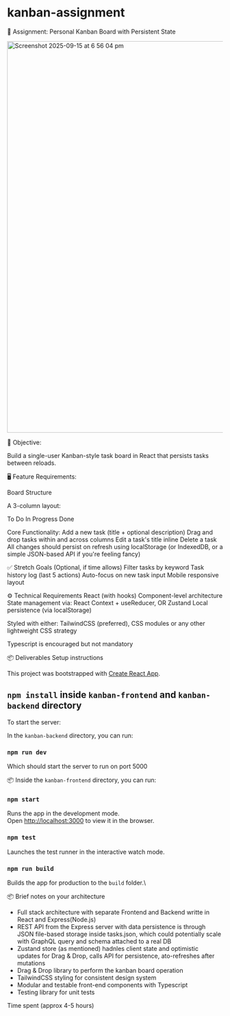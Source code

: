 # kanban-assignment

🧩 Assignment: Personal Kanban Board with Persistent State

<img width="1467" height="915" alt="Screenshot 2025-09-15 at 6 56 04 pm" src="https://github.com/user-attachments/assets/09daf413-608f-4c0b-994f-0e658e61540c" />


🎯 Objective:

Build a single-user Kanban-style task board in React that persists tasks between reloads. 

🖥️ Feature Requirements:

Board Structure

A 3-column layout:

To Do
In Progress
Done

Core Functionality:
Add a new task (title + optional description)
Drag and drop tasks within and across columns
Edit a task's title inline
Delete a task
All changes should persist on refresh using localStorage (or IndexedDB, or a simple JSON-based API if you're feeling fancy)

✅ Stretch Goals (Optional, if time allows)
Filter tasks by keyword
Task history log (last 5 actions)
Auto-focus on new task input
Mobile responsive layout

⚙️ Technical Requirements
React (with hooks)
Component-level architecture
State management via: React Context + useReducer, OR Zustand
Local persistence (via localStorage)

Styled with either: TailwindCSS (preferred), CSS modules or any other lightweight CSS strategy

Typescript is encouraged but not mandatory

📦 Deliverables
Setup instructions

This project was bootstrapped with [Create React App](https://github.com/facebook/create-react-app).

## `npm install` inside `kanban-frontend` and `kanban-backend` directory

To start the server: 

In the `kanban-backend` directory, you can run:

### `npm run dev`

Which should start the server to run on port 5000


📦 Inside the `kanban-frontend` directory, you can run:

### `npm start`

Runs the app in the development mode.\
Open [http://localhost:3000](http://localhost:3000) to view it in the browser.

### `npm test`

Launches the test runner in the interactive watch mode.

### `npm run build`

Builds the app for production to the `build` folder.\

📦 Brief notes on your architecture
- Full stack architecture with separate Frontend and Backend writte in React and Express(Node.js)
- REST API from the Express server with data persistence is through JSON file-based storage inside tasks.json, which could potentially scale with GraphQL query and schema attached to a real DB
- Zustand store (as mentioned) hadnles client state and optimistic updates for Drag & Drop, calls API for persistence, ato-refreshes after mutations
- Drag & Drop library to perform the kanban board operation
- TailwindCSS styling for consistent design system
- Modular and testable front-end components with Typescript
- Testing library for unit tests

Time spent (approx 4-5 hours)
